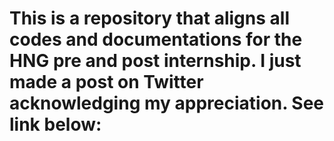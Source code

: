 # This is a repository that aligns all codes and documentations for the HNG pre and post internship. I just made a post on Twitter acknowledging my appreciation. See link below:
